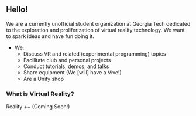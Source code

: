 ## Hello!

We are a currently unofficial student organization at Georgia Tech dedicated to the exploration and proliferization of virtual reality technology. We want to spark ideas and have fun doing it.

* We:
    * Discuss VR and related (experimental programming) topics
    * Facilitate club and personal projects
    * Conduct tutorials, demos, and talks
    * Share equipment (We [will] have a Vive!)
    * Are a Unity shop

### What is Virtual Reality?

Reality ++ (Coming Soon!)

